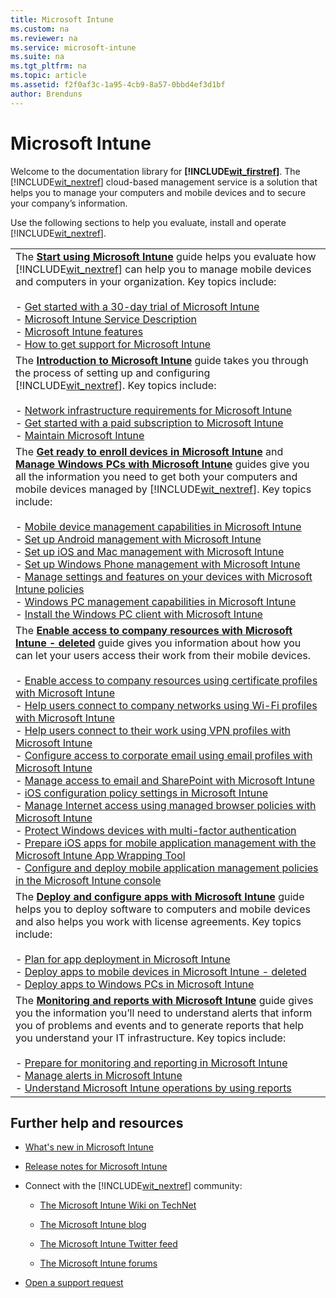 ```yaml
---
title: Microsoft Intune
ms.custom: na
ms.reviewer: na
ms.service: microsoft-intune
ms.suite: na
ms.tgt_pltfrm: na
ms.topic: article
ms.assetid: f2f0af3c-1a95-4cb9-8a57-0bbd4ef3d1bf
author: Brenduns
---
```

# Microsoft Intune
Welcome to the documentation library for **[!INCLUDE[wit_firstref](/includes/wit_firstref_md.md)]**. The [!INCLUDE[wit_nextref](/includes/wit_nextref_md.md)] cloud-based management service is a solution that helps you to manage your computers and mobile devices and to secure your company’s information.

Use the following sections to help you evaluate, install and operate [!INCLUDE[wit_nextref](/includes/wit_nextref_md.md)].

||
|-|
|The **[Start using Microsoft Intune](start-using-microsoft-intune.md)** guide helps you evaluate how [!INCLUDE[wit_nextref](/includes/wit_nextref_md.md)] can help you to manage mobile devices and computers in your organization. Key topics include:<br /><br />-   [Get started with a 30-day trial of Microsoft Intune](Get-started-with-a-30-day-trial-of-microsoft-intune.md)<br />-   [Microsoft Intune Service Description](microsoft-intune-service-description.md)<br />-   [Microsoft Intune features](microsoft-intune-features.md)<br />-   [How to get support for Microsoft Intune](how-to-get-support-for-microsoft-intune.md)|
|The **[Introduction to Microsoft Intune](introduction-to-microsoft-intune.md)** guide takes you through the process of setting up and configuring [!INCLUDE[wit_nextref](/includes/wit_nextref_md.md)]. Key topics include:<br /><br />-   [Network infrastructure requirements for Microsoft Intune](network-infrastructure-requirements-for-microsoft-intune.md)<br />-   [Get started with a paid subscription to Microsoft Intune](get-started-with-a-paid-subscription-to-microsoft-intune.md)<br />-   [Maintain Microsoft Intune](maintain-microsoft-intune.md)|
|The **[Get ready to enroll devices in Microsoft Intune](get-ready-to-enroll-devices-in-microsoft-intune.md)** and **[Manage Windows PCs with Microsoft Intune](manage-windows-pcs-with-microsoft-intune.md)** guides give you all the information you need to get both your computers and mobile devices managed by [!INCLUDE[wit_nextref](/includes/wit_nextref_md.md)]. Key topics include:<br /><br />-   [Mobile device management capabilities in Microsoft Intune](mobile-device-management-capabilities-in-microsoft-intune.md)<br />-   [Set up Android management with Microsoft Intune](set-up-android-management-with-microsoft-intune.md)<br />-   [Set up iOS and Mac management with Microsoft Intune](set-up-ios-and-mac-management-with-microsoft-intune.md)<br />-   [Set up Windows Phone management with Microsoft Intune](set-up-windows-phone-management-with-microsoft-intune.md)<br />-   [Manage settings and features on your devices with Microsoft Intune policies](manage-settings-and-features-on-your-devices-with-microsoft-intune-policies.md)<br />-   [Windows PC management capabilities in Microsoft Intune](windows-pc-management-capabilities-in-microsoft-intune.md)<br />-   [Install the Windows PC client with Microsoft Intune](install-the-windows-pc-client-with-microsoft-intune.md)|
|The **[Enable access to company resources with Microsoft Intune - deleted](enable-access-to-company-resources-with-microsoft-intune---deleted.md)** guide gives you information about how you can let your users access their work from their mobile devices.<br /><br />-   [Enable access to company resources using certificate profiles with Microsoft Intune](enable-access-to-company-resources-using-certificate-profiles-with-microsoft-intune.md)<br />-   [Help users connect to company networks using Wi-Fi profiles with Microsoft Intune](help-users-connect-to-company-networks-using-wi-fi-profiles-with-microsoft-intune.md)<br />-   [Help users connect to their work using VPN profiles with Microsoft Intune](help-users-connect-to-their-work-using-vpn-profiles-with-microsoft-intune.md)<br />-   [Configure access to corporate email using email profiles with Microsoft Intune](configure-access-to-corporate-email-using-email-profiles-with-microsoft-intune.md)<br />-   [Manage access to email and SharePoint with Microsoft Intune](manage-access-to-email-and-sharepoint-with-microsoft-intune.md)<br />-   [iOS configuration policy settings in Microsoft Intune](ios-configuration-policy-settings-in-microsoft-intune.md)<br />-   [Manage Internet access using managed browser policies with Microsoft Intune](manage-internet-access-using-managed-browser-policies-with-microsoft-intune.md)<br />-   [Protect Windows devices with multi-factor authentication](protect-windows-devices-with-multi-factor-authentication.md)<br />-   [Prepare iOS apps for mobile application management with the Microsoft Intune App Wrapping Tool](prepare-ios-apps-for-mobile-application-management-with-the-microsoft-intune-app-wrapping-tool.md)<br />-   [Configure and deploy mobile application management policies in the Microsoft Intune console](configure-and-deploy-mobile-application-management-policies-in-the-microsoft-intune-console.md)|
|The **[Deploy and configure apps with Microsoft Intune](deploy-and-configure-apps-with-microsoft-intune.md)** guide helps you to deploy software to computers and mobile devices and also helps you work with license agreements. Key topics include:<br /><br />-   [Plan for app deployment in Microsoft Intune](plan-for-app-deployment-in-microsoft-intune.md)<br />-   [Deploy apps to mobile devices in Microsoft Intune - deleted](deploy-apps-to-mobile-devices-in-microsoft-intune---deleted.md)<br />-   [Deploy apps to Windows PCs in Microsoft Intune](deploy-apps-to-windows-pcs-in-microsoft-intune.md)|
|The **[Monitoring and reports with Microsoft Intune](monitoring-and-reports-with-microsoft-intune.md)** guide gives you the information you’ll need to understand alerts that inform you of problems and events and to generate reports that help you understand your IT infrastructure. Key topics include:<br /><br />-   [Prepare for monitoring and reporting in Microsoft Intune](http://msdn.microsoft.com/en-us/library/957b730c-c4b0-4755-8d2e-f6bdcb38723f)<br />-   [Manage alerts in Microsoft Intune](manage-alerts-in-microsoft-intune.md)<br />-   [Understand Microsoft Intune operations by using reports](understand-microsoft-intune-operations-by-using-reports.md)|

## Further help and resources

-   [What's new in Microsoft Intune](what-s-new-in-microsoft-intune.md)

-   [Release notes for Microsoft Intune](release-notes-for-microsoft-intune.md)

-   Connect with the [!INCLUDE[wit_nextref](/includes/wit_nextref_md.md)] community:

    -   [The Microsoft Intune Wiki on TechNet](http://social.technet.microsoft.com/wiki/contents/articles/6526.microsoft-intune-overview.aspx)

    -   [The Microsoft Intune blog](http://blogs.technet.com/b/microsoftintune/)

    -   [The Microsoft Intune Twitter feed](https://twitter.com/MSIntune)

    -   [The Microsoft Intune forums](http://social.technet.microsoft.com/Forums/home?category=microsoftintune)

-   [Open a support request](https://support.microsoftonline.com/default.aspx?productkey=intunesupp&scrx=1)

